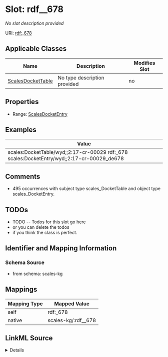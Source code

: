 

# Slot: rdf__678


_No slot description provided_





URI: [rdf:_678](http://www.w3.org/1999/02/22-rdf-syntax-ns#_678)



<!-- no inheritance hierarchy -->





## Applicable Classes

| Name | Description | Modifies Slot |
| --- | --- | --- |
| [ScalesDocketTable](../classes/ScalesDocketTable.md) | No type description provided |  no  |







## Properties

* Range: [ScalesDocketEntry](../classes/ScalesDocketEntry.md)






## Examples

| Value |
| --- |
| scales:DocketTable/wyd;;2:17-cr-00029 rdf:_678 scales:DocketEntry/wyd;;2:17-cr-00029_de678 |

## Comments

* 495 occurrences with subject type scales_DocketTable and object type scales_DocketEntry.

## TODOs

* TODO -- Todos for this slot go here
* or you can delete the todos
* if you think the class is perfect.

## Identifier and Mapping Information







### Schema Source


* from schema: scales-kg




## Mappings

| Mapping Type | Mapped Value |
| ---  | ---  |
| self | rdf:_678 |
| native | scales-kg/:rdf__678 |




## LinkML Source

<details>
```yaml
name: rdf__678
description: No slot description provided
todos:
- TODO -- Todos for this slot go here
- or you can delete the todos
- if you think the class is perfect.
comments:
- 495 occurrences with subject type scales_DocketTable and object type scales_DocketEntry.
examples:
- value: scales:DocketTable/wyd;;2:17-cr-00029 rdf:_678 scales:DocketEntry/wyd;;2:17-cr-00029_de678
from_schema: scales-kg
rank: 1000
slot_uri: rdf:_678
alias: rdf__678
domain_of:
- scales_DocketTable
range: scales_DocketEntry

```
</details>